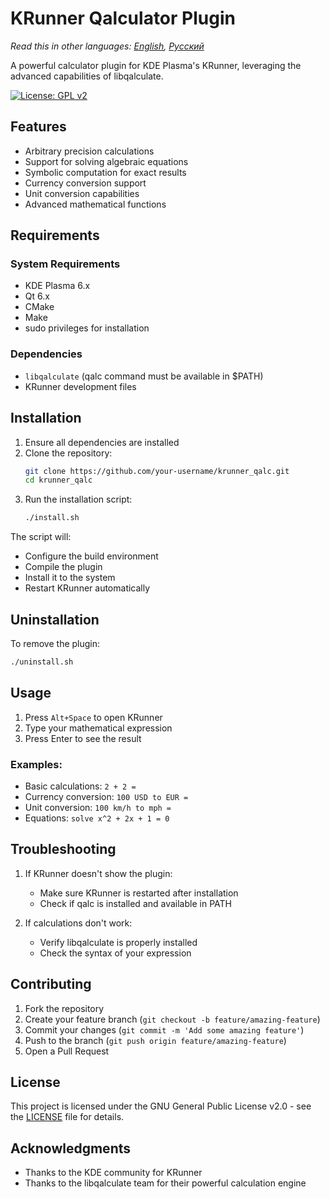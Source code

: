 # KRunner Qalculator Plugin

*Read this in other languages: [English](README.md), [Русский](README_RU.md)*

A powerful calculator plugin for KDE Plasma's KRunner, leveraging the advanced capabilities of libqalculate.

[![License: GPL v2](https://img.shields.io/badge/License-GPL%20v2-blue.svg)](https://www.gnu.org/licenses/old-licenses/gpl-2.0.en.html)

## Features

- Arbitrary precision calculations
- Support for solving algebraic equations
- Symbolic computation for exact results
- Currency conversion support
- Unit conversion capabilities
- Advanced mathematical functions

## Requirements

### System Requirements
- KDE Plasma 6.x
- Qt 6.x
- CMake
- Make
- sudo privileges for installation

### Dependencies
- `libqalculate` (qalc command must be available in $PATH)
- KRunner development files

## Installation

1. Ensure all dependencies are installed
2. Clone the repository:
   ```bash
   git clone https://github.com/your-username/krunner_qalc.git
   cd krunner_qalc
   ```
3. Run the installation script:
   ```bash
   ./install.sh
   ```

The script will:
- Configure the build environment
- Compile the plugin
- Install it to the system
- Restart KRunner automatically

## Uninstallation

To remove the plugin:
```bash
./uninstall.sh
```

## Usage

1. Press `Alt+Space` to open KRunner
2. Type your mathematical expression
3. Press Enter to see the result

### Examples:
- Basic calculations: `2 + 2 =`
- Currency conversion: `100 USD to EUR =`
- Unit conversion: `100 km/h to mph =`
- Equations: `solve x^2 + 2x + 1 = 0`

## Troubleshooting

1. If KRunner doesn't show the plugin:
   - Make sure KRunner is restarted after installation
   - Check if qalc is installed and available in PATH

2. If calculations don't work:
   - Verify libqalculate is properly installed
   - Check the syntax of your expression

## Contributing

1. Fork the repository
2. Create your feature branch (`git checkout -b feature/amazing-feature`)
3. Commit your changes (`git commit -m 'Add some amazing feature'`)
4. Push to the branch (`git push origin feature/amazing-feature`)
5. Open a Pull Request

## License

This project is licensed under the GNU General Public License v2.0 - see the [LICENSE](LICENSE) file for details.

## Acknowledgments

- Thanks to the KDE community for KRunner
- Thanks to the libqalculate team for their powerful calculation engine
